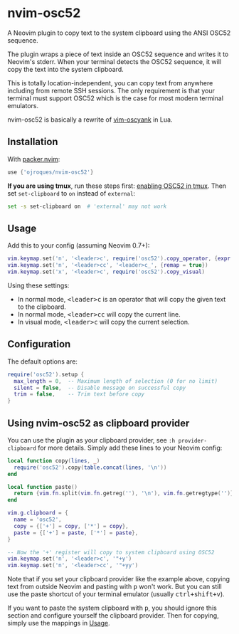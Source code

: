 # nvim-osc52

A Neovim plugin to copy text to the system clipboard using the ANSI OSC52
sequence.

The plugin wraps a piece of text inside an OSC52 sequence and writes it to
Neovim's stderr. When your terminal detects the OSC52 sequence, it will copy the
text into the system clipboard.

This is totally location-independent, you can copy text from anywhere including
from remote SSH sessions. The only requirement is that your terminal must
support OSC52 which is the case for most modern terminal emulators.

nvim-osc52 is basically a rewrite of
[vim-oscyank](https://github.com/ojroques/vim-oscyank) in Lua.

## Installation
With [packer.nvim](https://github.com/wbthomason/packer.nvim):
```lua
use {'ojroques/nvim-osc52'}
```

**If you are using tmux**, run these steps first: [enabling OSC52 in
tmux](https://github.com/tmux/tmux/wiki/Clipboard#quick-summary). Then set
`set-clipboard` to `on` instead of `external`:
```bash
set -s set-clipboard on  # 'external' may not work
```

## Usage
Add this to your config (assuming Neovim 0.7+):
```lua
vim.keymap.set('n', '<leader>c', require('osc52').copy_operator, {expr = true})
vim.keymap.set('n', '<leader>cc', '<leader>c_', {remap = true})
vim.keymap.set('x', '<leader>c', require('osc52').copy_visual)
```

Using these settings:
* In normal mode, <kbd>\<leader\>c</kbd> is an operator that will copy the given
  text to the clipboard.
* In normal mode, <kbd>\<leader\>cc</kbd> will copy the current line.
* In visual mode, <kbd>\<leader\>c</kbd> will copy the current selection.

## Configuration
The default options are:
```lua
require('osc52').setup {
  max_length = 0,  -- Maximum length of selection (0 for no limit)
  silent = false,  -- Disable message on successful copy
  trim = false,    -- Trim text before copy
}
```

## Using nvim-osc52 as clipboard provider
You can use the plugin as your clipboard provider, see `:h provider-clipboard`
for more details. Simply add these lines to your Neovim config:
```lua
local function copy(lines, _)
  require('osc52').copy(table.concat(lines, '\n'))
end

local function paste()
  return {vim.fn.split(vim.fn.getreg(''), '\n'), vim.fn.getregtype('')}
end

vim.g.clipboard = {
  name = 'osc52',
  copy = {['+'] = copy, ['*'] = copy},
  paste = {['+'] = paste, ['*'] = paste},
}

-- Now the '+' register will copy to system clipboard using OSC52
vim.keymap.set('n', '<leader>c', '"+y')
vim.keymap.set('n', '<leader>cc', '"+yy')
```

Note that if you set your clipboard provider like the example above, copying
text from outside Neovim and pasting with <kbd>p</kbd> won't work. But you can
still use the paste shortcut of your terminal emulator (usually
<kbd>ctrl+shift+v</kbd>).

If you want to paste the system clipboard with <kbd>p</kbd>, you should ignore
this section and configure yourself the clipboard provider. Then for copying,
simply use the mappings in [Usage](#usage).
